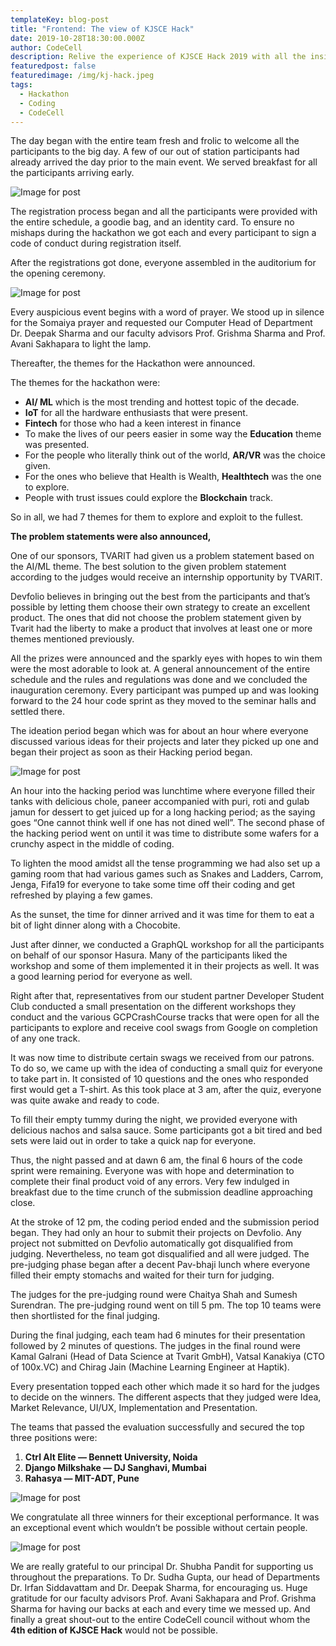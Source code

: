 ```yaml
---
templateKey: blog-post
title: "Frontend: The view of KJSCE Hack"
date: 2019-10-28T18:30:00.000Z
author: CodeCell
description: Relive the experience of KJSCE Hack 2019 with all the insights of the event!
featuredpost: false
featuredimage: /img/kj-hack.jpeg
tags:
  - Hackathon
  - Coding
  - CodeCell
---
```

<!--StartFragment-->

The day began with the entire team fresh and frolic to welcome all the participants to the big day. A few of our out of station participants had already arrived the day prior to the main event. We served breakfast for all the participants arriving early.

![Image for post](/img/1ftxplaywhqsajkge2tg4nw.jpeg)

The registration process began and all the participants were provided with the entire schedule, a goodie bag, and an identity card. To ensure no mishaps during the hackathon we got each and every participant to sign a code of conduct during registration itself.

After the registrations got done, everyone assembled in the auditorium for the opening ceremony.

![Image for post](https://miro.medium.com/max/414/0*gGujXid_hQAVIkDw)

Every auspicious event begins with a word of prayer. We stood up in silence for the Somaiya prayer and requested our Computer Head of Department Dr. Deepak Sharma and our faculty advisors Prof. Grishma Sharma and Prof. Avani Sakhapara to light the lamp.

Thereafter, the themes for the Hackathon were announced.

The themes for the hackathon were:

* **AI/ ML** which is the most trending and hottest topic of the decade.
* **IoT** for all the hardware enthusiasts that were present.
* **Fintech** for those who had a keen interest in finance
* To make the lives of our peers easier in some way the **Education** theme was presented.
* For the people who literally think out of the world, **AR/VR** was the choice given.
* For the ones who believe that Health is Wealth, **Healthtech** was the one to explore.
* People with trust issues could explore the **Blockchain** track.

So in all, we had 7 themes for them to explore and exploit to the fullest.

**The problem statements were also announced,**

One of our sponsors, TVARIT had given us a problem statement based on the AI/ML theme. The best solution to the given problem statement according to the judges would receive an internship opportunity by TVARIT.

Devfolio believes in bringing out the best from the participants and that’s possible by letting them choose their own strategy to create an excellent product. The ones that did not choose the problem statement given by Tvarit had the liberty to make a product that involves at least one or more themes mentioned previously.

All the prizes were announced and the sparkly eyes with hopes to win them were the most adorable to look at. A general announcement of the entire schedule and the rules and regulations was done and we concluded the inauguration ceremony. Every participant was pumped up and was looking forward to the 24 hour code sprint as they moved to the seminar halls and settled there.

The ideation period began which was for about an hour where everyone discussed various ideas for their projects and later they picked up one and began their project as soon as their Hacking period began.

![Image for post](https://miro.medium.com/max/1093/0*6iEtQcrTDY2FrP-w)

An hour into the hacking period was lunchtime where everyone filled their tanks with delicious chole, paneer accompanied with puri, roti and gulab jamun for dessert to get juiced up for a long hacking period; as the saying goes “One cannot think well if one has not dined well”. The second phase of the hacking period went on until it was time to distribute some wafers for a crunchy aspect in the middle of coding.

To lighten the mood amidst all the tense programming we had also set up a gaming room that had various games such as Snakes and Ladders, Carrom, Jenga, Fifa19 for everyone to take some time off their coding and get refreshed by playing a few games.

As the sunset, the time for dinner arrived and it was time for them to eat a bit of light dinner along with a Chocobite.

Just after dinner, we conducted a GraphQL workshop for all the participants on behalf of our sponsor Hasura. Many of the participants liked the workshop and some of them implemented it in their projects as well. It was a good learning period for everyone as well.

Right after that, representatives from our student partner Developer Student Club conducted a small presentation on the different workshops they conduct and the various GCPCrashCourse tracks that were open for all the participants to explore and receive cool swags from Google on completion of any one track.

It was now time to distribute certain swags we received from our patrons. To do so, we came up with the idea of conducting a small quiz for everyone to take part in. It consisted of 10 questions and the ones who responded first would get a T-shirt. As this took place at 3 am, after the quiz, everyone was quite awake and ready to code.

To fill their empty tummy during the night, we provided everyone with delicious nachos and salsa sauce. Some participants got a bit tired and bed sets were laid out in order to take a quick nap for everyone.

Thus, the night passed and at dawn 6 am, the final 6 hours of the code sprint were remaining. Everyone was with hope and determination to complete their final product void of any errors. Very few indulged in breakfast due to the time crunch of the submission deadline approaching close.

At the stroke of 12 pm, the coding period ended and the submission period began. They had only an hour to submit their projects on Devfolio. Any project not submitted on Devfolio automatically got disqualified from judging. Nevertheless, no team got disqualified and all were judged. The pre-judging phase began after a decent Pav-bhaji lunch where everyone filled their empty stomachs and waited for their turn for judging.

The judges for the pre-judging round were Chaitya Shah and Sumesh Surendran. The pre-judging round went on till 5 pm. The top 10 teams were then shortlisted for the final judging.

During the final judging, each team had 6 minutes for their presentation followed by 2 minutes of questions. The judges in the final round were Kamal Galrani (Head of Data Science at Tvarit GmbH), Vatsal Kanakiya (CTO of 100x.VC) and Chirag Jain (Machine Learning Engineer at Haptik).

Every presentation topped each other which made it so hard for the judges to decide on the winners. The different aspects that they judged were Idea, Market Relevance, UI/UX, Implementation and Presentation.

The teams that passed the evaluation successfully and secured the top three positions were:

1. **Ctrl Alt Elite — Bennett University, Noida**
2. **Django Milkshake — DJ Sanghavi, Mumbai**
3. **Rahasya — MIT-ADT, Pune**

![Image for post](https://miro.medium.com/max/1600/1*Ldf5Y4zTmnBpa-TqpLq3qQ.jpeg)

We congratulate all three winners for their exceptional performance. It was an exceptional event which wouldn’t be possible without certain people.

![Image for post](https://miro.medium.com/max/6615/1*GQSz5yALOobZ6gKZPQRJcg.jpeg)

We are really grateful to our principal Dr. Shubha Pandit for supporting us throughout the preparations. To Dr. Sudha Gupta, our head of Departments Dr. Irfan Siddavattam and Dr. Deepak Sharma, for encouraging us. Huge gratitude for our faculty advisors Prof. Avani Sakhapara and Prof. Grishma Sharma for having our backs at each and every time we messed up. And finally a great shout-out to the entire CodeCell council without whom the **4th edition of KJSCE Hack** would not be possible.

<!--EndFragment-->